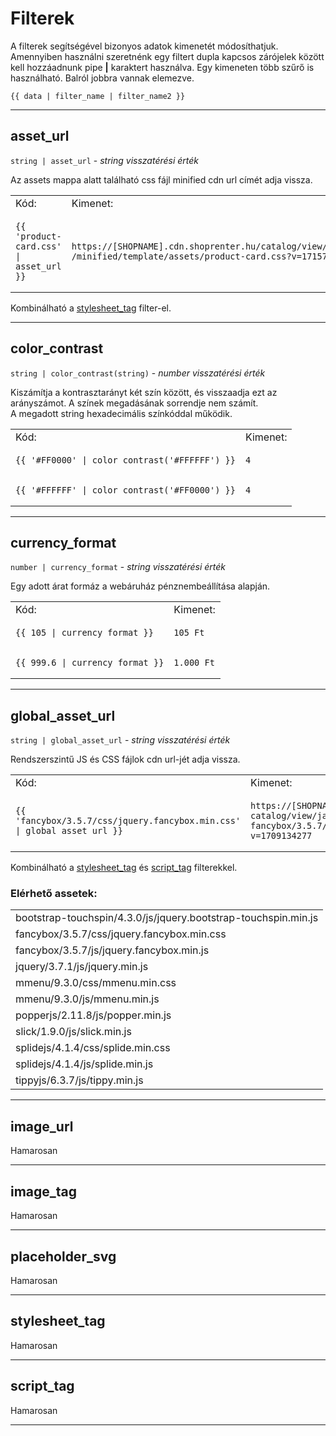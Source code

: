 # Filterek

A filterek segítségével bizonyos adatok kimenetét módosíthatjuk. Amennyiben használni szeretnénk egy filtert dupla kapcsos zárójelek között kell hozzáadnunk pipe **|** karaktert használva.
Egy kimeneten több szűrő is használható. Balról jobbra vannak elemezve.

```
{{ data | filter_name | filter_name2 }}
```

---

## asset_url

`string | asset_url` - _string visszatérési érték_

Az assets mappa alatt található css fájl minified cdn url címét adja vissza.

<table>
<tr>
    <td>Kód:</td>
    <td>Kimenet:</td>
</tr>
<tr>
<td>

```
{{ 'product-card.css' | asset_url }}
```

</td>
<td>

```
https://[SHOPNAME].cdn.shoprenter.hu/catalog/view/theme/[THEMENAME]
/minified/template/assets/product-card.css?v=1715786464.1716384141
```

</td>
</tr>
</table>

Kombinálható a [stylesheet_tag](#stylesheet-tag) filter-el.

---

## color_contrast

`string | color_contrast(string)` - _number visszatérési érték_

Kiszámítja a kontrasztarányt két szín között, és visszaadja ezt az arányszámot. A színek megadásának sorrendje nem számít.<br>
A megadott string hexadecimális színkóddal működik.

<table>
<tr>
    <td>Kód:</td>
    <td>Kimenet:</td>
</tr>
<tr>
<td>

```
{{ '#FF0000' | color_contrast('#FFFFFF') }}
```

</td>
<td>

```
4
```

</td>
</tr>
<tr>
<td>

```
{{ '#FFFFFF' | color_contrast('#FF0000') }}
```

</td>
<td>

```
4
```

</td>
</tr>
</table>

---

## currency_format
`number | currency_format` - _string visszatérési érték_

Egy adott árat formáz a webáruház pénznembeállítása alapján.

<table>
<tr>
    <td>Kód:</td>
    <td>Kimenet:</td>
</tr>
<tr>
<td>

```
{{ 105 | currency_format }}
```

</td>
<td>

```
105 Ft
```

</td>
</tr>
<tr>
<td>

```
{{ 999.6 | currency_format }}
```

</td>
<td>

```
1.000 Ft
```

</td>
</tr>
</table>

---

## global_asset_url


`string | global_asset_url` - _string visszatérési érték_


Rendszerszintű JS és CSS fájlok cdn url-jét adja vissza.

<table>
<tr>
    <td>Kód:</td>
    <td>Kimenet:</td>
</tr>
<tr>
<td>

```
{{ 'fancybox/3.5.7/css/jquery.fancybox.min.css' | global_asset_url }}
```

</td>
<td>

```
https://[SHOPNAME].cdn.shoprenter.hu/
catalog/view/javascript/vendor/
fancybox/3.5.7/css/jquery.fancybox.min.css?v=1709134277
```


</td>
</tr>
</table>

Kombinálható a [stylesheet_tag](#stylesheet-tag) és [script_tag](#script-tag) filterekkel.

### Elérhető assetek:
<table>
<tr>
<td>bootstrap-touchspin/4.3.0/js/jquery.bootstrap-touchspin.min.js</td>
</tr>
<tr>
<td>fancybox/3.5.7/css/jquery.fancybox.min.css</td>
<tr>
<td>fancybox/3.5.7/js/jquery.fancybox.min.js</td>
</tr>
<tr>
<td>jquery/3.7.1/js/jquery.min.js</td>
</tr>
<tr>
<td>mmenu/9.3.0/css/mmenu.min.css</td>
</tr>
<tr>
<td>mmenu/9.3.0/js/mmenu.min.js</td>
</tr>
<tr>
<td>popperjs/2.11.8/js/popper.min.js</td>
</tr>
<tr>
<td>slick/1.9.0/js/slick.min.js</td>
</tr>
<tr>
<td>splidejs/4.1.4/css/splide.min.css</td>
</tr>
<tr>
<td>splidejs/4.1.4/js/splide.min.js</td>
</tr>
<tr>
<td>tippyjs/6.3.7/js/tippy.min.js</td>
</tr>
</table>

---

## image_url

Hamarosan

---

## image_tag

Hamarosan

---

## placeholder_svg

Hamarosan

---

## stylesheet_tag

Hamarosan

---
## script_tag

Hamarosan

---
